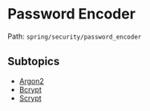 # Password Encoder

Path: `spring/security/password_encoder`

## Subtopics
- [Argon2](./argon2/README.md)
- [Bcrypt](./bcrypt/README.md)
- [Scrypt](./scrypt/README.md)
